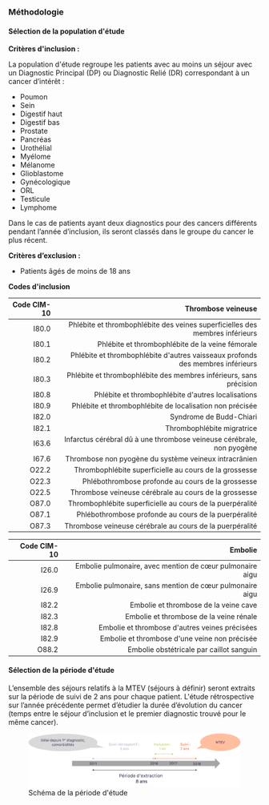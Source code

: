 ### Méthodologie

#### Sélection de la population d'étude

**Critères d'inclusion :**

La population d'étude regroupe les patients avec au moins un séjour avec un Diagnostic Principal (DP) ou Diagnostic Relié (DR) correspondant à un cancer d’intérêt :
- Poumon
- Sein
- Digestif haut
- Digestif bas
- Prostate
- Pancréas
- Urothélial
- Myélome
- Mélanome
- Glioblastome
- Gynécologique
- ORL
- Testicule
- Lymphome

Dans le cas de patients ayant deux diagnostics pour des cancers différents pendant l’année d’inclusion, ils seront classés dans le groupe du cancer le plus récent.

**Critères d’exclusion :**
- Patients âgés de moins de 18 ans

**Codes d'inclusion**

| Code CIM-10 | Thrombose veineuse |
|--:|--:|
| I80.0	| Phlébite et thrombophlébite des veines superficielles des membres inférieurs |
| I80.1	| Phlébite et thrombophlébite de la veine fémorale |
| I80.2	| Phlébite et thrombophlébite d'autres vaisseaux profonds des membres inférieurs |
| I80.3	| Phlébite et thrombophlébite des membres inférieurs, sans précision |
| I80.8	| Phlébite et thrombophlébite d'autres localisations |
| I80.9	| Phlébite et thrombophlébite de localisation non précisée |
| I82.0	| Syndrome de Budd-Chiari |
| I82.1	| Thrombophlébite migratrice |
| I63.6	| Infarctus cérébral dû à une thrombose veineuse cérébrale, non pyogène |
| I67.6 | Thrombose non pyogène du système veineux intracrânien |
| O22.2	| Thrombophlébite superficielle au cours de la grossesse |
| O22.3	| Phlébothrombose profonde au cours de la grossesse |
| O22.5	| Thrombose veineuse cérébrale au cours de la grossesse |
| O87.0	| Thrombophlébite superficielle au cours de la puerpéralité |
| O87.1	| Phlébothrombose profonde au cours de la puerpéralité |
| O87.3	| Thrombose veineuse cérébrale au cours de la puerpéralité |

| Code CIM-10 | Embolie |
|--:|--:|
| I26.0 | Embolie pulmonaire, avec mention de cœur pulmonaire aigu |
| I26.9 | Embolie pulmonaire, sans mention de cœur pulmonaire aigu |
| I82.2 | Embolie et thrombose de la veine cave |
| I82.3 | Embolie et thrombose de la veine rénale |
| I82.8 | Embolie et thrombose d'autres veines précisées |
| I82.9 | Embolie et thrombose d'une veine non précisée |
| O88.2 | Embolie obstétricale par caillot sanguin |

#### Sélection de la période d'étude

L’ensemble des séjours relatifs à la MTEV (séjours à définir) seront extraits sur la période de suivi de 2 ans pour chaque patient.
L'étude rétrospective sur l’année précédente permet d’étudier la durée d’évolution du cancer (temps entre le séjour d’inclusion et le premier diagnostic trouvé pour le même cancer).

<figure class="figure">
    <img src="assets/followup.png" class="img-responsive p-centered" alt="Figure. Schéma de la période d'étude"  style="max-height: 300px"/>
    <figcaption class="figure-caption text-center">Schéma de la période d'étude</figcaption>
</figure>






